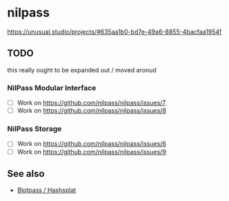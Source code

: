 # nilpass

https://unusual.studio/projects/#635aa1b0-bd7e-49a6-8855-4bacfaa1954f

## TODO

this really ought to be expanded out / moved aronud

### NilPass Modular Interface

- [ ] Work on https://github.com/nilpass/nilpass/issues/7
- [ ] Work on https://github.com/nilpass/nilpass/issues/8

### NilPass Storage

- [ ] Work on https://github.com/nilpass/nilpass/issues/6
- [ ] Work on https://github.com/nilpass/nilpass/issues/9

## See also

- [Blotpass / Hashsplat](92dc66f5-23e0-4790-ac34-6b18a76d0d98.md)
